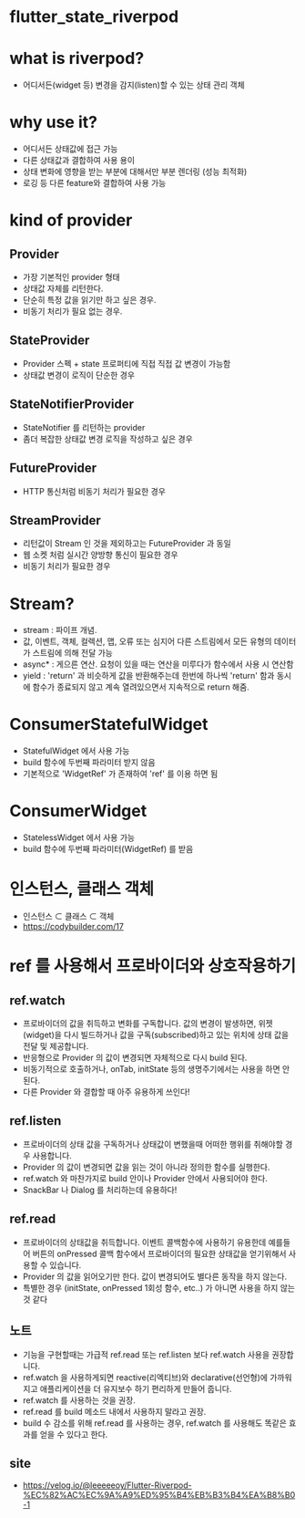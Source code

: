# flutter_state_riverpod

# what is riverpod?
- 어디서든(widget 등) 변경을 감지(listen)할 수 있는 상태 관리 객체

# why use it?
- 어디서든 상태값에 접근 가능
- 다른 상태값과 결합하여 사용 용이
- 상태 변화에 영향을 받는 부분에 대해서만 부분 렌더링 (성능 최적화)
- 로깅 등 다른 feature와 결합하여 사용 가능

# kind of provider
## Provider
- 가장 기본적인 provider 형태
- 상태값 자체를 리턴한다.
- 단순히 특정 값을 읽기만 하고 싶은 경우.
- 비동기 처리가 필요 없는 경우.
## StateProvider
- Provider 스펙 + state 프로퍼티에 직접 직접 값 변경이 가능함
- 상태값 변경이 로직이 단순한 경우 
## StateNotifierProvider
- StateNotifier 를 리턴하는 provider
- 좀더 복잡한 상태값 변경 로직을 작성하고 싶은 경우
## FutureProvider
- HTTP 통신처럼 비동기 처리가 필요한 경우
## StreamProvider
- 리턴값이 Stream 인 것을 제외하고는 FutureProvider 과 동일
- 웹 소켓 처럼 실시간 양방향 통신이 필요한 경우
- 비동기 처리가 필요한 경우

# Stream?
- stream : 파이프 개념.
- 값, 이벤트, 객체, 컬렉션, 맵, 오류 또는 심지어 다른 스트림에서 모든 유형의 데이터가 스트림에 의해 전달 가능
- async* : 게으른 연산. 요청이 있을 때는 연산을 미루다가 함수에서 사용 시 연산함
- yield : 'return' 과 비슷하게 값을 반환해주는데 한번에 하나씩 'return' 함과 동시에 함수가 종료되지 않고 
  계속 열려있으면서 지속적으로 return 해줌.

# ConsumerStatefulWidget
- StatefulWidget 에서 사용 가능
- build 함수에 두번째 파라미터 받지 않음
- 기본적으로 'WidgetRef' 가 존재하여 'ref' 를 이용 하면 됨

# ConsumerWidget
- StatelessWidget 에서 사용 가능
- build 함수에 두번째 파라미터(WidgetRef) 를 받음

# 인스턴스, 클래스 객체
- 인스턴스 ⊂ 클래스 ⊂ 객체
- https://codybuilder.com/17

# ref 를 사용해서 프로바이더와 상호작용하기
## ref.watch 
- 프로바이더의 값을 취득하고 변화를 구독합니다. 
  값의 변경이 발생하면, 위젯(widget)을 다시 빌드하거나 값을 구독(subscribed)하고 있는 위치에 
  상태 값을 전달 및 제공합니다.
- 반응형으로 Provider 의 값이 변경되면 자체적으로 다시 build 된다.
- 비동기적으로 호출하거나, onTab, initState 등의 생명주기에서는 사용을 하면 안된다.
- 다른 Provider 와 결합할 때 아주 유용하게 쓰인다!

## ref.listen
- 프로바이더의 상태 값을 구독하거나 상태값이 변했을때 어떠한 행위를 취해야할 경우 사용합니다.
- Provider 의 값이 변경되면 값을 읽는 것이 아니라 정의한 함수를 실행한다.
- ref.watch 와 마찬가지로 build 안이나 Provider 안에서 사용되어야 한다.
- SnackBar 나 Dialog 를 처리하는데 유용하다!
## ref.read 
- 프로바이더의 상태값을 취득합니다. 이벤트 콜백함수에 사용하기 유용한데 
  예를들어 버튼의 onPressed 콜백 함수에서 프로바이더의 필요한 상태값을 얻기위해서 사용할 수 있습니다.
- Provider 의 값을 읽어오기만 한다. 값이 변경되어도 별다른 동작을 하지 않는다.
- 특별한 경우 (initState, onPressed 1회성 함수, etc..) 가 아니면 사용을 하지 않는 것 같다
## 노트
- 기능을 구현할때는 가급적 ref.read 또는 ref.listen 보다 ref.watch 사용을 권장합니다.
- ref.watch 을 사용하게되면 reactive(리엑티브)와 declarative(선언형)에 가까워 지고 
  애플리케이션을 더 유지보수 하기 편리하게 만들어 줍니다.
- ref.watch 를 사용하는 것을 권장. 
- ref.read 를 build 메소드 내에서 사용하지 말라고 권장. 
- build 수 감소를 위해 ref.read 를 사용하는 경우, 
  ref.watch 를 사용해도 똑같은 효과를 얻을 수 있다고 한다.
## site
- https://velog.io/@leeeeeoy/Flutter-Riverpod-%EC%82%AC%EC%9A%A9%ED%95%B4%EB%B3%B4%EA%B8%B0-1
